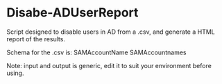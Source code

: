 # Disabe-ADUserReport
Script designed to disable users in AD from a .csv, and generate a HTML report of the results.

Schema for the .csv is:
SAMAccountName
SAMAccountnames

Note: input and output is generic, edit it to suit your environment before using.

